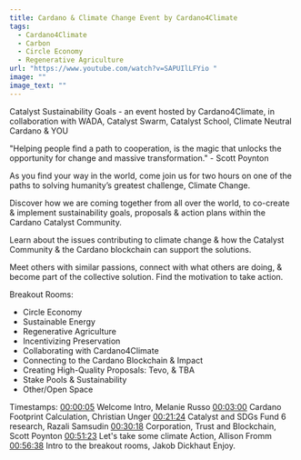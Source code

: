 ```yaml
---
title: Cardano & Climate Change Event by Cardano4Climate
tags:
  - Cardano4Climate
  - Carbon
  - Circle Economy
  - Regenerative Agriculture
url: "https://www.youtube.com/watch?v=SAPUIlLFYio "
image: ""
image_text: ""
---
```


Catalyst Sustainability Goals - an event hosted by Cardano4Climate, in collaboration with WADA, Catalyst Swarm, Catalyst School, Climate Neutral Cardano & YOU

"Helping people find a path to cooperation, is the magic that unlocks the opportunity for change and massive transformation." - Scott Poynton

As you find your way in the world, come join us for two hours on one of the paths to solving humanity’s greatest challenge, Climate Change.

Discover how we are coming together from all over the world, to co-create & implement sustainability goals, proposals & action plans within the Cardano Catalyst Community.

Learn about the issues contributing to climate change & how the Catalyst Community & the Cardano blockchain can support the solutions.

Meet others with similar passions, connect with what others are doing, & become part of the collective solution. Find the motivation to take action.

Breakout Rooms:

- Circle Economy 
- Sustainable Energy 
- Regenerative Agriculture 
- Incentivizing Preservation 
- Collaborating with Cardano4Climate 
- Connecting to the Cardano Blockchain & Impact 
- Creating High-Quality Proposals: Tevo, & TBA 
- Stake Pools & Sustainability 
- Other/Open Space

Timestamps: [00:00:05](https://www.youtube.com/watch?v=SAPUIlLFYio&t=5s) Welcome Intro, Melanie Russo [00:03:00](https://www.youtube.com/watch?v=SAPUIlLFYio&t=180s) Cardano Footprint Calculation, Christian Unger [00:21:24](https://www.youtube.com/watch?v=SAPUIlLFYio&t=1284s) Catalyst and SDGs Fund 6 research, Razali Samsudin [00:30:18](https://www.youtube.com/watch?v=SAPUIlLFYio&t=1818s) Corporation, Trust and Blockchain, Scott Poynton [00:51:23](https://www.youtube.com/watch?v=SAPUIlLFYio&t=3083s) Let's take some climate Action, Allison Fromm [00:56:38](https://www.youtube.com/watch?v=SAPUIlLFYio&t=3398s) Intro to the breakout rooms, Jakob Dickhaut Enjoy.
